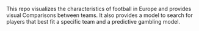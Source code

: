 
This repo visualizes the characteristics of football in Europe and provides visual Comparisons between teams. It also provides a model to search for players that best fit a specific team and a predictive gambling model.
